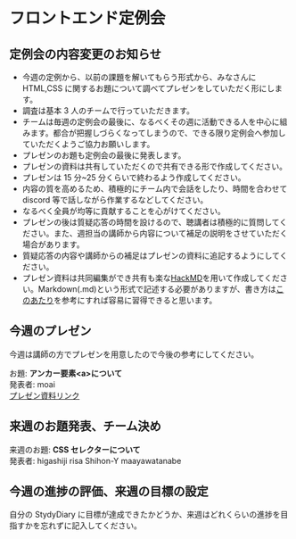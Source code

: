 # フロントエンド定例会

## 定例会の内容変更のお知らせ

- 今週の定例から、以前の課題を解いてもらう形式から、みなさんに HTML,CSS に関するお題について調べてプレゼンをしていただく形にします。
- 調査は基本 3 人のチームで行っていただきます。
- チームは毎週の定例会の最後に、なるべくその週に活動できる人を中心に組みます。都合が把握しづらくなってしまうので、できる限り定例会へ参加していただくようご協力お願いします。
- プレゼンのお題も定例会の最後に発表します。
- プレゼンの資料は共有していただくので共有できる形で作成してください。
- プレゼンは 15 分~25 分くらいで終わるよう作成してください。
- 内容の質を高めるため、積極的にチーム内で会話をしたり、時間を合わせて discord 等で話しながら作業するなどしてください。
- なるべく全員が均等に貢献することを心がけてください。
- プレゼンの後は質疑応答の時間を設けるので、聴講者は積極的に質問してください。また、週担当の講師から内容について補足の説明をさせていただく場合があります。
- 質疑応答の内容や講師からの補足はプレゼンの資料に追記するようにしてください。
- プレゼン資料は共同編集ができ共有も楽な[HackMD](https://hackmd.io/)を用いて作成してください。Markdown(.md)という形式で記述する必要がありますが、書き方は[このあたり](https://qiita.com/kamorits/items/6f342da395ad57468ae3)を参考にすれば容易に習得できると思います。

## 今週のプレゼン

今週は講師の方でプレゼンを用意したので今後の参考にしてください。

お題: **アンカー要素\<a>について** \
発表者: moai \
[プレゼン資料リンク](https://hackmd.io/@u09lbp-OQd6696s2LXFZ6g/SylqF5T2d)

## 来週のお題発表、チーム決め

来週のお題: **CSS セレクターについて** \
発表者: higashiji risa Shihon-Y maayawatanabe

## 今週の進捗の評価、来週の目標の設定

自分の StydyDiary に目標が達成できたかどうか、来週はどれくらいの進捗を目指すかを忘れずに記入してください。
